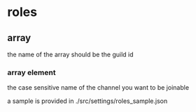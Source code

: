 # roles

## array
the name of the array should be the guild id
### array element
the case sensitive name of the channel you want to be joinable

a sample is provided in ./src/settings/roles_sample.json
